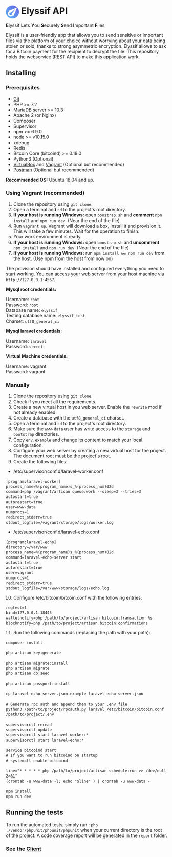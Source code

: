 <h1 height="256"><img align="left" width="41" height="41" src=".github/logo48.png">&nbsp;Elyssif API</h1>

**E**lyssif **L**ets **Y**ou **S**ecurely **S**end **I**mportant **F**iles

Elyssif is a user-friendly app that allows you to send sensitive or important files via the platform of your choice without worrying about your data being stolen or sold, thanks to strong asymmetric encryption. Elyssif allows to ask for a Bitcoin payment for the recipient to decrypt the file. This repository holds the webservice (REST API) to make this application work.

## Installing

### Prerequisites

* [Git](https://git-scm.com)
* PHP >= 7.2
* MariaDB server >= 10.3
* Apache 2 (or Nginx)
* Composer
* Supervisor
* npm >= 6.9.0
* node >= v10.15.0
* xdebug
* Redis
* Bitcoin Core (bitcoind) >= 0.18.0
* Python3 (Optional)
* [VirtualBox](https://www.virtualbox.org/) and [Vagrant](https://www.vagrantup.com/) (Optional but recommended)
* [Postman](https://www.getpostman.com/) (Optional but recommended)

**Recommended OS:** Ubuntu 18.04 and up.

### Using Vagrant (recommended)

1. Clone the repository using `git clone`.
2. Open a terminal and `cd` to the project's root directory.
3. **If your host is running Windows:** open `boostrap.sh` and **comment** `npm install` and `npm run dev`. (Near the end of the file)
4. Run `vagrant up`. Vagrant will download a box, install it and provision it. This will take a few minutes. Wait for the operation to finish.
5. Your work environment is ready.
6. **If your host is running Windows:** open `boostrap.sh` and **uncomment** `npm install` and `npm run dev`. (Near the end of the file)
7. **If your host is running Windows:** run `npm install && npm run dev` from the host. (Use npm from the host from now on)

The provision should have installed and configured everything you need to start working. You can access your web server from your host machine via `http://127.0.0.1:4567`.

**Mysql root credentials:**

Username: `root`  
Password: `root`  
Database name: `elyssif`  
Testing database name: `elyssif_test`  
Charset: `utf8_general_ci`

**Mysql laravel credentials:**

Username: `laravel`  
Password: `secret`

**Virtual Machine credentials:**

Username: vagrant  
Password: vagrant

### Manually

1. Clone the repository using `git clone`.
2. Check if you meet all the requirements.
3. Create a new virtual host in you web server. Enable the `rewrite` mod if not already enabled.
4. Create a database with the `utf8_general_ci` charset.
5. Open a terminal and `cd` to the project's root directory.
6. Make sure the `www-data` user has write access to the `storage` and `bootstrap` directories.
7. Copy `env.example` and change its content to match your local configuration.
8. Configure your web server by creating a new virtual host for the project. The document root must be the project's root.
9. Create the following files:
- /etc/supervisor/conf.d/laravel-worker.conf
```
[program:laravel-worker]
process_name=%(program_name)s_%(process_num)02d
command=php /vagrant/artisan queue:work --sleep=3 --tries=3
autostart=true
autorestart=true
user=www-data
numprocs=1
redirect_stderr=true
stdout_logfile=/vagrant/storage/logs/worker.log
```
- /etc/supervisor/conf.d/laravel-echo.conf
```
[program:laravel-echo]
directory=/var/www
process_name=%(program_name)s_%(process_num)02d
command=laravel-echo-server start
autostart=true
autorestart=true
user=vagrant
numprocs=1
redirect_stderr=true
stdout_logfile=/var/www/storage/logs/echo.log
```
10. Configure /etc/bitcoin/bitcoin.conf with the following entries:
```
regtest=1
bind=127.0.0.1:18445
walletnotify=php /path/to/project/artisan bitcoin:transaction %s
blocknotify=php /path/to/project/artisan bitcoin:confirmations
```
11. Run the following commands (replacing the path with your path):
```
composer install

php artisan key:generate

php artisan migrate:install
php artisan migrate
php artisan db:seed

php artisan passport:install

cp laravel-echo-server.json.example laravel-echo-server.json

# Generate rpc auth and append them to your .env file
python3 /path/to/project/rpcauth.py laravel /etc/bitcoin/bitcoin.conf /path/to/project/.env

supervisorctl reread
supervisorctl update
supervisorctl start laravel-worker:*
supervisorctl start laravel-echo:*

service bitcoind start
# If you want to run bitcoind on startup
# systemctl enable bitcoind

line="* * * * * php /path/to/project/artisan schedule:run >> /dev/null 2>&1"
(crontab -u www-data -l; echo "$line" ) | crontab -u www-data -

npm install
npm run dev
```

## Running the tests

To run the automated tests, simply run : `php ./vendor/phpunit/phpunit/phpunit` when your current directory is the root of the project. A code coverage report will be generated in the `report` folder.

### See the [Client](https://github.com/System-Glitch/Elyssif-Client)
